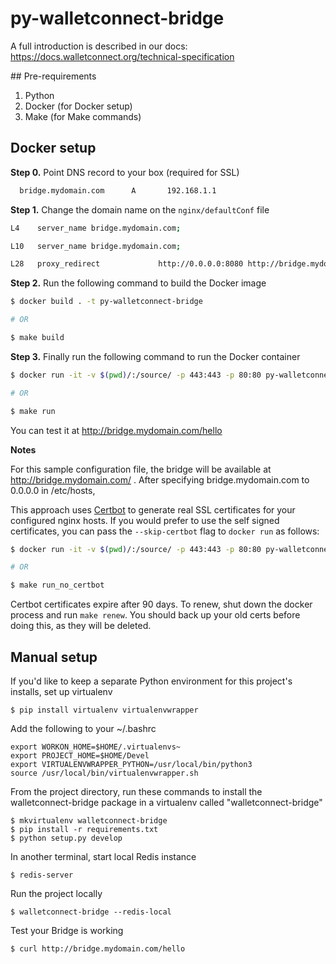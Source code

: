 # py-walletconnect-bridge
A full introduction is described in our docs: https://docs.walletconnect.org/technical-specification

## Pre-requirements

1. Python
2. Docker (for Docker setup)
3. Make (for Make commands)

## Docker setup

**Step 0.** Point DNS record to your box (required for SSL)

```bash
  bridge.mydomain.com	   A	   192.168.1.1
```

**Step 1.** Change the domain name on the `nginx/defaultConf` file
```bash
L4    server_name bridge.mydomain.com;

L10   server_name bridge.mydomain.com;

L28   proxy_redirect             http://0.0.0.0:8080 http://bridge.mydomain.com;

```

**Step 2.** Run the following command to build the Docker image

```bash
$ docker build . -t py-walletconnect-bridge

# OR

$ make build
```

**Step 3.** Finally run the following command to run the Docker container
```bash
$ docker run -it -v $(pwd)/:/source/ -p 443:443 -p 80:80 py-walletconnect-bridge

# OR

$ make run
```

You can test it at http://bridge.mydomain.com/hello

**Notes**

For this sample configuration file, the bridge will be available at http://bridge.mydomain.com/ . After specifying bridge.mydomain.com to 0.0.0.0 in /etc/hosts,

This approach uses [Certbot](https://certbot.eff.org/) to generate real SSL certificates for your configured nginx hosts. If you would prefer to use the self signed certificates, you can pass the `--skip-certbot` flag to `docker run` as follows:

```bash
$ docker run -it -v $(pwd)/:/source/ -p 443:443 -p 80:80 py-walletconnect-bridge --skip-certbot

# OR

$ make run_no_certbot
```

Certbot certificates expire after 90 days. To renew, shut down the docker process and run `make renew`. You should back up your old certs before doing this, as they will be deleted.

## Manual setup

If you'd like to keep a separate Python environment for this project's installs, set up virtualenv
```
$ pip install virtualenv virtualenvwrapper
```

Add the following to your ~/.bashrc
```
export WORKON_HOME=$HOME/.virtualenvs~
export PROJECT_HOME=$HOME/Devel
export VIRTUALENVWRAPPER_PYTHON=/usr/local/bin/python3
source /usr/local/bin/virtualenvwrapper.sh
```

From the project directory, run these commands to install the walletconnect-bridge package in a virtualenv called "walletconnect-bridge"
```
$ mkvirtualenv walletconnect-bridge
$ pip install -r requirements.txt
$ python setup.py develop
```

In another terminal, start local Redis instance
```
$ redis-server
```

Run the project locally
```
$ walletconnect-bridge --redis-local
```

Test your Bridge is working
```
$ curl http://bridge.mydomain.com/hello
```
